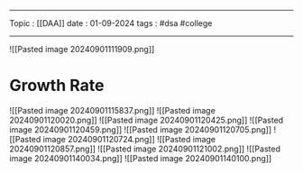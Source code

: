 
---
Topic : [[DAA]]
date : 01-09-2024
tags : #dsa #college

---
![[Pasted image 20240901111909.png]]


# Growth Rate
![[Pasted image 20240901115837.png]]
![[Pasted image 20240901120020.png]]
![[Pasted image 20240901120425.png]]
![[Pasted image 20240901120459.png]]
![[Pasted image 20240901120705.png]]
![[Pasted image 20240901120724.png]]
![[Pasted image 20240901120857.png]]
![[Pasted image 20240901121002.png]]
![[Pasted image 20240901140034.png]]
![[Pasted image 20240901140100.png]]
